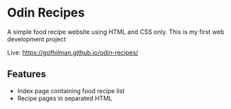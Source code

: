 # Odin Recipes

A simple food recipe website using HTML and CSS only. This is my first web development project

Live: <https://gofhilman.github.io/odin-recipes/>

## Features

- Index page containing food recipe list
- Recipe pages in separated HTML
